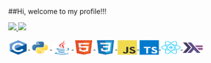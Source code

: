 ##Hi, welcome to my profile!!!
  <div>
  <a href="https://github.com/kirito2911">
  <img height="180em"   src="https://github-readme-stats.vercel.app/api?username=kirito2911&show_icons=true&theme=cobalt&include_all_commits=true&count_private=true"/>
  <img height="180em" src="https://github-readme-stats.vercel.app/api/top-langs/?username=kirito2911&layout=compact&langs_count=7&theme=cobalt"/>
 </div>

 
 <div style="display: inline_block"><br>
  <img align="center" alt="JeanC" height="30" width="40" src="https://raw.githubusercontent.com/devicons/devicon/master/icons/c/c-original.svg">
  <img align="center" alt="JeanPython" height="30" width="40" src="https://raw.githubusercontent.com/devicons/devicon/master/icons/python/python-original.svg">
  <img align="center" alt="JeanJava" height="30" width="40" src="https://raw.githubusercontent.com/devicons/devicon/master/icons/java/java-original.svg">
  <img align="center" alt="JeanHTML" height="30" width="40" src="https://raw.githubusercontent.com/devicons/devicon/master/icons/html5/html5-original.svg">
  <img align="center" alt="JeanCSS" height="30" width="40" src="https://raw.githubusercontent.com/devicons/devicon/master/icons/css3/css3-original.svg">
  <img align="center" alt="JeanJs" height="30" width="40" src="https://raw.githubusercontent.com/devicons/devicon/master/icons/javascript/javascript-original.svg">
  <img align="center" alt="JeanTs" height="30" width="40" src="https://raw.githubusercontent.com/devicons/devicon/master/icons/typescript/typescript-plain.svg">
  <img align="center" alt="JeanReact" height="30" width="40" src="https://raw.githubusercontent.com/devicons/devicon/master/icons/react/react-original.svg">
  <img align="center" alt="JeanHaskell" height="30" width="40" src="https://raw.githubusercontent.com/devicons/devicon/master/icons/haskell/haskell-original.svg">
 </div>

  ##
 
